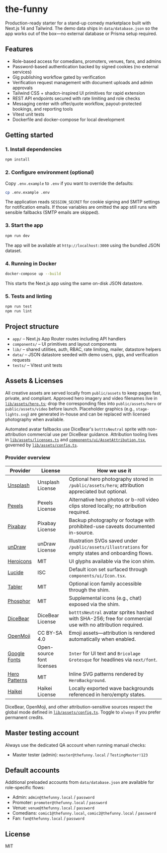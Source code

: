 # the-funny

Production-ready starter for a stand-up comedy marketplace built with Next.js 14 and Tailwind. The demo data ships in `data/database.json` so the app works out of the box—no external database or Prisma setup required.

## Features

- Role-based access for comedians, promoters, venues, fans, and admins
- Password-based authentication backed by signed cookies (no external services)
- Gig publishing workflow gated by verification
- Verification request management with document uploads and admin approvals
- Tailwind CSS + shadcn-inspired UI primitives for rapid extension
- REST API endpoints secured with rate limiting and role checks
- Messaging center with offer/quote workflow, payout-protected bookings, and reporting tools
- Vitest unit tests
- Dockerfile and docker-compose for local development

## Getting started

### 1. Install dependencies

```bash
npm install
```

### 2. Configure environment (optional)

Copy `.env.example` to `.env` if you want to override the defaults:

```bash
cp .env.example .env
```

The application reads `SESSION_SECRET` for cookie signing and SMTP settings for notification emails. If those variables are omitted the app still runs with sensible fallbacks (SMTP emails are skipped).

### 3. Start the app

```bash
npm run dev
```

The app will be available at `http://localhost:3000` using the bundled JSON dataset.

### 4. Running in Docker

```bash
docker-compose up --build
```

This starts the Next.js app using the same on-disk JSON datastore.

### 5. Tests and linting

```bash
npm run test
npm run lint
```

## Project structure

- `app/` – Next.js App Router routes including API handlers
- `components/` – UI primitives and layout components
- `lib/` – shared utilities, auth, RBAC, rate limiting, mailer, datastore helpers
- `data/` – JSON datastore seeded with demo users, gigs, and verification requests
- `tests/` – Vitest unit tests

## Assets & Licenses

All creative assets are served locally from `public/assets` to keep pages fast, private, and compliant. Approved hero imagery and video filenames live in [`lib/assets/hero.ts`](./lib/assets/hero.ts); drop the corresponding files into `public/assets/hero` or `public/assets/video` before launch. Placeholder graphics (e.g., `stage-lights.svg`) are generated in-house and can be replaced with licensed photography when available.

Automated avatar fallbacks use DiceBear's `botttsNeutral` sprite with non-attribution commercial use per DiceBear guidance. Attribution tooling lives in [`lib/assets/licenses.ts`](./lib/assets/licenses.ts) and [`components/ui/AssetAttribution.tsx`](./components/ui/AssetAttribution.tsx), governed by [`lib/assets/config.ts`](./lib/assets/config.ts).

### Provider overview

| Provider | License | How we use it |
| --- | --- | --- |
| [Unsplash](https://unsplash.com/license) | Unsplash License | Optional hero photography stored in `/public/assets/hero`; attribution appreciated but optional. |
| [Pexels](https://www.pexels.com/license/) | Pexels License | Alternative hero photos or b-roll video clips stored locally; no attribution required. |
| [Pixabay](https://pixabay.com/service/license/) | Pixabay License | Backup photography or footage with prohibited-use caveats documented in-source. |
| [unDraw](https://undraw.co/license) | unDraw License | Illustration SVGs saved under `/public/assets/illustrations` for empty states and onboarding flows. |
| [Heroicons](https://github.com/tailwindlabs/heroicons/blob/master/LICENSE) | MIT | UI glyphs available via the icon shim. |
| [Lucide](https://github.com/lucide-icons/lucide/blob/main/LICENSE) | ISC | Default icon set surfaced through `components/ui/Icon.tsx`. |
| [Tabler](https://github.com/tabler/tabler-icons/blob/master/LICENSE) | MIT | Optional icon family accessible through the shim. |
| [Phosphor](https://github.com/phosphor-icons/phosphor-home/blob/master/LICENSE) | MIT | Supplemental icons (e.g., chat) exposed via the shim. |
| [DiceBear](https://www.dicebear.com/licenses) | DiceBear License | `botttsNeutral` avatar sprites hashed with SHA-256; free for commercial use with no attribution required. |
| [OpenMoji](https://openmoji.org/license/) | CC BY-SA 4.0 | Emoji assets—attribution is rendered automatically when enabled. |
| [Google Fonts](https://developers.google.com/fonts/licensing) | Open-source font licenses | `Inter` for UI text and `Bricolage Grotesque` for headlines via `next/font`. |
| [Hero Patterns](https://www.heropatterns.com/) | MIT | Inline SVG patterns rendered by `HeroBackground`. |
| [Haikei](https://app.haikei.app/) | Haikei License | Locally exported wave backgrounds referenced in hero/empty states. |

DiceBear, OpenMoji, and other attribution-sensitive sources respect the global mode defined in [`lib/assets/config.ts`](./lib/assets/config.ts). Toggle to `always` if you prefer permanent credits.

## Master testing account

Always use the dedicated QA account when running manual checks:

- Master tester (admin): `master@thefunny.local` / `TestingMaster!123`

## Default accounts

Additional preloaded accounts from `data/database.json` are available for role-specific flows:

- Admin: `admin@thefunny.local` / `password`
- Promoter: `promoter@thefunny.local` / `password`
- Venue: `venue@thefunny.local` / `password`
- Comedians: `comic1@thefunny.local`, `comic2@thefunny.local` / `password`
- Fan: `fan@thefunny.local` / `password`

## License

MIT
